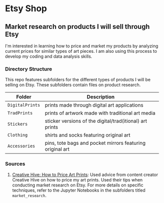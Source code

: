 # Etsy Shop 

## Market research on products I will sell through Etsy

I'm interested in learning how to price and market my products by analyzing current prices for similar types of art pieces. I am also using this process to develop my coding and data analysis skills. 

### Directory Structure

This repo features subfolders for the different types of products I will be selling on Etsy. These subfolders contain files on product research.

| Folder | Description |
|-----|-----|
| `DigitalPrints`  | prints made through digital art applications |
| `TradPrints`  | prints of artwork made with traditional art media |
| `Stickers`  | sticker versions of the digital/trad(itional) art prints |
| `Clothing`  | shirts and socks featuring original art |
| `Accessories`  | pins, tote bags and pocket mirrors featuring original art |

### Sources

1. [Creative Hive: How to Price Art Prints](https://www.youtube.com/watch?v=d0KJnkw9U2E): Used advice from content creator Creative Hive on how to price my art prints. Used their tips when conducting market research on Etsy. For more details on specific techniques, refer to the Jupyter Notebooks in the subfolders titled `market_research`.
